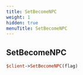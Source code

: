 ```yaml
---
title: SetBecomeNPC
weight: 1
hidden: true
menuTitle: SetBecomeNPC
---
```

## SetBecomeNPC
```perl
$client->SetBecomeNPC(flag)
```